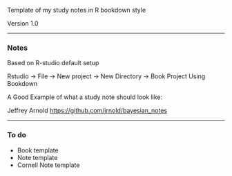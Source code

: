 Template of my study notes in R bookdown style

Version 1.0


---------------------------------------------------------------------------------------
### Notes

Based on R-studio default setup

Rstudio -> File -> New project -> New Directory -> Book Project Using Bookdown

A Good Example of what a study note should look like: 

Jeffrey Arnold https://github.com/jrnold/bayesian_notes 

---------------------------------------------------------------------------------------
### To do

- Book template
- Note template
- Cornell Note template
